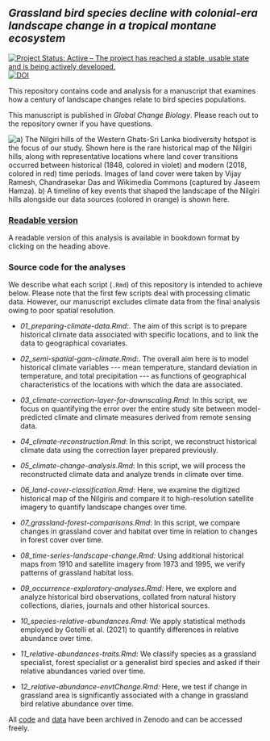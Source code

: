 ## *Grassland bird species decline with colonial-era landscape change in a tropical montane ecosystem*  

<!-- badges: start -->

[![Project Status: Active – The project has reached a stable, usable state and is being actively developed.](https://www.repostatus.org/badges/latest/active.svg)](https://www.repostatus.org/#active) <!-- badges: end -->
[![DOI](https://zenodo.org/badge/DOI/10.5281/zenodo.15831546.svg)](https://doi.org/10.5281/zenodo.15831546)  

This repository contains code and analysis for a manuscript that examines how a century of landscape changes relate to bird species populations.   

This manuscript is published in *Global Change Biology*. Please reach out to the repository owner if you have questions.  

![a) The Nilgiri hills of the Western Ghats-Sri Lanka biodiversity hotspot is the focus of our study. Shown here is the rare historical map of the Nilgiri hills, along with representative locations where land cover transitions occurred between historical (1848, colored in violet) and modern (2018, colored in red) time periods. Images of land cover were taken by Vijay Ramesh, Chandrasekar Das and Wikimedia Commons (captured by Jaseem Hamza). b) A timeline of key events that shaped the landscape of the Nilgiri hills alongside our data sources (colored in orange) is shown here.](figs/figure1.png)

### [Readable version](https://vjjan91.github.io/nilgiris-resurvey-project/)

A readable version of this analysis is available in bookdown format by clicking on the heading above.  

### Source code for the analyses

We describe what each script (`.Rmd`) of this repository is intended to achieve below. Please note that the first few scripts deal with processing climatic data. However, our manuscript excludes climate data from the final analysis owing to poor spatial resolution.    

-   *01_preparing-climate-data.Rmd:*. The aim of this script is to prepare historical climate data associated with specific locations, and to link the data to geographical covariates.  

-   *02_semi-spatial-gam-climate.Rmd:*. The overall aim here is to model historical climate variables --- mean temperature, standard deviation in temperature, and total precipitation --- as functions of geographical characteristics of the locations with which the data are associated.  

-   *03_climate-correction-layer-for-downscaling.Rmd*: In this script, we focus on quantifying the error over the entire study site between model-predicted climate and climate measures derived from remote sensing data.  

-   *04_climate-reconstruction.Rmd*: In this script, we reconstruct historical climate data using the correction layer prepared previously.  

-   *05_climate-change-analysis.Rmd*: In this script, we will process the reconstructed climate data and analyze trends in climate over time.  

-   *06_land-cover-classification.Rmd*: Here, we examine the digitized historical map of the Nilgiris and compare it to high-resolution satellite imagery to quantify landscape changes over time.  

-   *07_grassland-forest-comparisons.Rmd*: In this script, we compare changes in grassland cover and habitat over time in relation to changes in forest cover over time.  

-   *08_time-series-landscape-change.Rmd:* Using additional historical maps from 1910 and satellite imagery from 1973 and 1995, we verify patterns of grassland habitat loss.  

-   *09_occurrence-exploratory-analyses.Rmd:* Here, we explore and analyze historical bird observations, collated from natural history collections, diaries, journals and other historical sources.  

-   *10_species-relative-abundances.Rmd:* We apply statistical methods employed by Gotelli et al. (2021) to quantify differences in relative abundance over time.  

-   *11_relative-abundances-traits.Rmd:* We classify species as a grassland specialist, forest specialist or a generalist bird species and asked if their relative abundances varied over time.  

-   *12_relative-abundance-envtChange.Rmd:* Here, we test if change in grassland area is significantly associated with a change in grassland bird relative abundance over time.  

All [code](https://zenodo.org/records/15831546) and [data](https://doi.org/10.5281/zenodo.15831614) have been archived in Zenodo and can be accessed freely.  